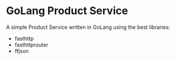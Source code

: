 # GoLang Product Service

A simple Product Service written in GoLang using the best libraries:

- fasthttp
- fasthttprouter
- ffjson

